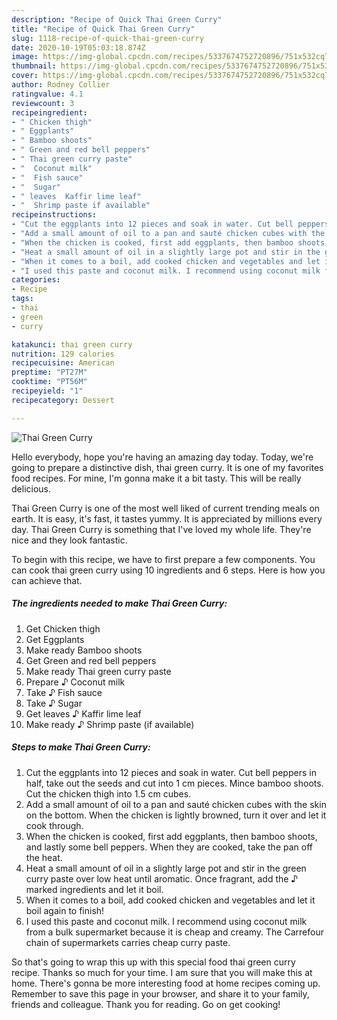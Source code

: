 ```yaml
---
description: "Recipe of Quick Thai Green Curry"
title: "Recipe of Quick Thai Green Curry"
slug: 1118-recipe-of-quick-thai-green-curry
date: 2020-10-19T05:03:18.874Z
image: https://img-global.cpcdn.com/recipes/5337674752720896/751x532cq70/thai-green-curry-recipe-main-photo.jpg
thumbnail: https://img-global.cpcdn.com/recipes/5337674752720896/751x532cq70/thai-green-curry-recipe-main-photo.jpg
cover: https://img-global.cpcdn.com/recipes/5337674752720896/751x532cq70/thai-green-curry-recipe-main-photo.jpg
author: Rodney Collier
ratingvalue: 4.1
reviewcount: 3
recipeingredient:
- " Chicken thigh"
- " Eggplants"
- " Bamboo shoots"
- " Green and red bell peppers"
- " Thai green curry paste"
- "  Coconut milk"
- "  Fish sauce"
- "  Sugar"
- " leaves  Kaffir lime leaf"
- "  Shrimp paste if available"
recipeinstructions:
- "Cut the eggplants into 12 pieces and soak in water. Cut bell peppers in half, take out the seeds and cut into 1 cm pieces. Mince bamboo shoots. Cut the chicken thigh into 1.5 cm cubes."
- "Add a small amount of oil to a pan and sauté chicken cubes with the skin on the bottom. When the chicken is lightly browned, turn it over and let it cook through."
- "When the chicken is cooked, first add eggplants, then bamboo shoots, and lastly some bell peppers. When they are cooked, take the pan off the heat."
- "Heat a small amount of oil in a slightly large pot and stir in the green curry paste over low heat until aromatic. Once fragrant, add the ♪ marked ingredients and let it boil."
- "When it comes to a boil, add cooked chicken and vegetables and let it boil again to finish!"
- "I used this paste and coconut milk. I recommend using coconut milk from a bulk supermarket because it is cheap and creamy. The Carrefour chain of supermarkets carries cheap curry paste."
categories:
- Recipe
tags:
- thai
- green
- curry

katakunci: thai green curry 
nutrition: 129 calories
recipecuisine: American
preptime: "PT27M"
cooktime: "PT56M"
recipeyield: "1"
recipecategory: Dessert

---
```



![Thai Green Curry](https://img-global.cpcdn.com/recipes/5337674752720896/751x532cq70/thai-green-curry-recipe-main-photo.jpg)

Hello everybody, hope you're having an amazing day today. Today, we're going to prepare a distinctive dish, thai green curry. It is one of my favorites food recipes. For mine, I'm gonna make it a bit tasty. This will be really delicious.

Thai Green Curry is one of the most well liked of current trending meals on earth. It is easy, it's fast, it tastes yummy. It is appreciated by millions every day. Thai Green Curry is something that I've loved my whole life. They're nice and they look fantastic.




To begin with this recipe, we have to first prepare a few components. You can cook thai green curry using 10 ingredients and 6 steps. Here is how you can achieve that.

<!--inarticleads1-->

##### The ingredients needed to make Thai Green Curry:

1. Get  Chicken thigh
1. Get  Eggplants
1. Make ready  Bamboo shoots
1. Get  Green and red bell peppers
1. Make ready  Thai green curry paste
1. Prepare  ♪ Coconut milk
1. Take  ♪ Fish sauce
1. Take  ♪ Sugar
1. Get  leaves ♪ Kaffir lime leaf
1. Make ready  ♪ Shrimp paste (if available)




<!--inarticleads2-->

##### Steps to make Thai Green Curry:

1. Cut the eggplants into 12 pieces and soak in water. Cut bell peppers in half, take out the seeds and cut into 1 cm pieces. Mince bamboo shoots. Cut the chicken thigh into 1.5 cm cubes.
1. Add a small amount of oil to a pan and sauté chicken cubes with the skin on the bottom. When the chicken is lightly browned, turn it over and let it cook through.
1. When the chicken is cooked, first add eggplants, then bamboo shoots, and lastly some bell peppers. When they are cooked, take the pan off the heat.
1. Heat a small amount of oil in a slightly large pot and stir in the green curry paste over low heat until aromatic. Once fragrant, add the ♪ marked ingredients and let it boil.
1. When it comes to a boil, add cooked chicken and vegetables and let it boil again to finish!
1. I used this paste and coconut milk. I recommend using coconut milk from a bulk supermarket because it is cheap and creamy. The Carrefour chain of supermarkets carries cheap curry paste.




So that's going to wrap this up with this special food thai green curry recipe. Thanks so much for your time. I am sure that you will make this at home. There's gonna be more interesting food at home recipes coming up. Remember to save this page in your browser, and share it to your family, friends and colleague. Thank you for reading. Go on get cooking!
